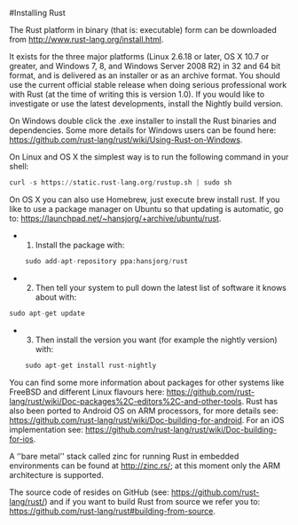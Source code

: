 #Installing Rust

The Rust platform in binary (that is: executable) form can be downloaded from http://www.rust-lang.org/install.html. 

It exists for the three major platforms (Linux 2.6.18 or later, OS X 10.7 or greater, and Windows 7, 8, and 
Windows Server 2008 R2) in 32 and 64 bit format, and is delivered as an installer or as an archive format. 
You should use the current official stable release when doing serious professional work with Rust (at the time of 
writing this is version 1.0). If you would like to investigate or use the latest developments, install the Nightly 
build version.

On Windows double click the .exe installer to install the Rust binaries and dependencies. Some more details 
for Windows users can be found here: https://github.com/rust-lang/rust/wiki/Using-Rust-on-Windows.

On Linux and OS X the simplest way is to run the following command in your shell:
```python
curl -s https://static.rust-lang.org/rustup.sh | sudo sh
```

On OS X you can also use Homebrew, just execute brew install rust.
If you like to use a package manager on Ubuntu so that updating is automatic, go to: https://launchpad.net/~hansjorg/+archive/ubuntu/rust. 
* 1.	Install the package with: 
```python
	sudo add-apt-repository ppa:hansjorg/rust
```

* 2.	Then tell your system to pull down the latest list of software it knows about with:    
```python
sudo apt-get update
```

* 3.	Then install the version you want (for example the nightly version) with: 

```python
	sudo apt-get install rust-nightly 
```
	
You can find some more information about packages for other systems like FreeBSD and different Linux flavours here: 
https://github.com/rust-lang/rust/wiki/Doc-packages%2C-editors%2C-and-other-tools.
Rust has also been ported to Android OS on ARM processors, for more details see: 
https://github.com/rust-lang/rust/wiki/Doc-building-for-android.
For an iOS implementation see: https://github.com/rust-lang/rust/wiki/Doc-building-for-ios.

A ‘'bare metal’' stack called zinc for running Rust in embedded environments can be found at 
http://zinc.rs/; at this moment only the ARM architecture is supported.

The source code of resides on GitHub (see: https://github.com/rust-lang/rust/) and if you want to build Rust 
from source we refer you to: 
https://github.com/rust-lang/rust#building-from-source.
